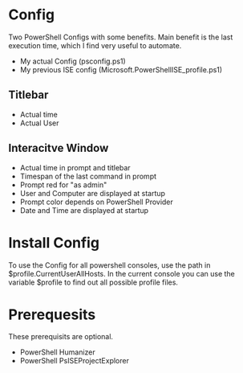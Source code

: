 # Config

Two PowerShell Configs with some benefits. Main benefit is the last execution time, which I find very useful to automate.
- My actual Config (psconfig.ps1)
- My previous ISE config (Microsoft.PowerShellISE_profile.ps1)

## Titlebar
- Actual time
- Actual User

## Interacitve Window
- Actual time in prompt and titlebar
- Timespan of the last command in prompt
- Prompt red for "as admin"
- User and Computer are displayed at startup
- Prompt color depends on PowerShell Provider
- Date and Time are displayed at startup

# Install Config

To use the Config for all powershell consoles, use the path in $profile.CurrentUserAllHosts. In the current console you can use the variable $profile to find out all possible profile files.

# Prerequesits
These prerequisits are optional.

- PowerShell Humanizer
- PowerShell PsISEProjectExplorer
